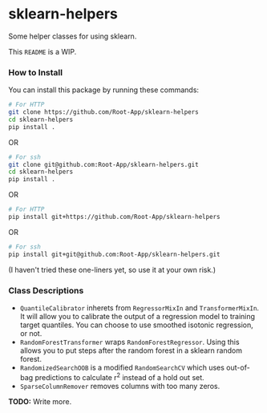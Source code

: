 # sklearn-helpers

Some helper classes for using sklearn. 

This `README` is a WIP.

### How to Install

You can install this package by running these commands:

```bash
# For HTTP
git clone https://github.com/Root-App/sklearn-helpers
cd sklearn-helpers
pip install .
```

OR

```bash
# For ssh
git clone git@github.com:Root-App/sklearn-helpers.git
cd sklearn-helpers
pip install .
```

OR

```bash
# For HTTP
pip install git+https://github.com/Root-App/sklearn-helpers
```

OR

```bash
# For ssh
pip install git+git@github.com:Root-App/sklearn-helpers.git
```

(I haven't tried these one-liners yet, so use it at your own risk.)

### Class Descriptions

* `QuantileCalibrator` inherets from `RegressorMixIn` and 
`TransformerMixIn`. It will allow you to calibrate the output of
a regression model to training target quantiles. You can choose to
use smoothed isotonic regression, or not.
* `RandomForestTransformer` wraps `RandomForestRegressor`.
Using this allows you to put steps after the random forest in a sklearn
random forest.
* `RandomizedSearchOOB` is a modified `RandomSearchCV` which
uses out-of-bag predictions to calculate r<sup>2</sup> instead of
a hold out set.
* `SparseColumnRemover` removes columns with too many zeros.


**TODO:** Write more.

